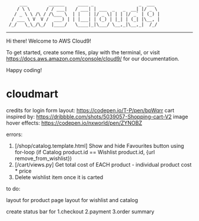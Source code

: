          ___        ______     ____ _                 _  ___  
        / \ \      / / ___|   / ___| | ___  _   _  __| |/ _ \ 
       / _ \ \ /\ / /\___ \  | |   | |/ _ \| | | |/ _` | (_) |
      / ___ \ V  V /  ___) | | |___| | (_) | |_| | (_| |\__, |
     /_/   \_\_/\_/  |____/   \____|_|\___/ \__,_|\__,_|  /_/ 
 ----------------------------------------------------------------- 


Hi there! Welcome to AWS Cloud9!

To get started, create some files, play with the terminal,
or visit https://docs.aws.amazon.com/console/cloud9/ for our documentation.

Happy coding!
# cloudmart

credits for login form layout: https://codepen.io/T-P/pen/bpWqrr
cart inspired by: https://dribbble.com/shots/5039057-Shopping-cart-V2
image hover effects: https://codepen.io/nxworld/pen/ZYNOBZ

errors: 
1. [/shop/catalog.template.html] Show and hide Favourites button using for-loop (if Catalog product.id == Wishlist product.id, {url remove_from_wishlist})
2. [/cart/views.py] Get total cost of EACH product - individual product cost * price
3. Delete wishlist item once it is carted


to do:

layout for product page
layout for wishlist and catalog

create status bar for 1.checkout 2.payment 3.order summary